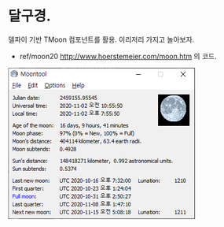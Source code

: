 # 달구경. 

델파이 기반 TMoon 컴포넌트를 활용. 이리저리 가지고 놀아보자. 


* ref/moon20 
http://www.hoerstemeier.com/moon.htm 의 코드. 

![MoonDemo](./images/demo.png)